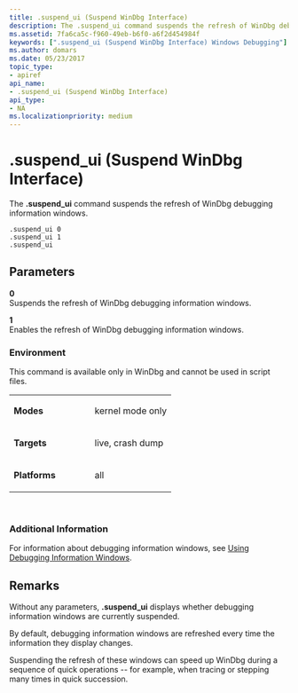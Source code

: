 ```yaml
---
title: .suspend_ui (Suspend WinDbg Interface)
description: The .suspend_ui command suspends the refresh of WinDbg debugging information windows.
ms.assetid: 7fa6ca5c-f960-49eb-b6f0-a6f2d454984f
keywords: [".suspend_ui (Suspend WinDbg Interface) Windows Debugging"]
ms.author: domars
ms.date: 05/23/2017
topic_type:
- apiref
api_name:
- .suspend_ui (Suspend WinDbg Interface)
api_type:
- NA
ms.localizationpriority: medium
---
```


# .suspend\_ui (Suspend WinDbg Interface)


The **.suspend\_ui** command suspends the refresh of WinDbg debugging information windows.

```
.suspend_ui 0 
.suspend_ui 1 
.suspend_ui 
```

## <span id="Parameters"></span><span id="parameters"></span><span id="PARAMETERS"></span>Parameters


<span id="_______0______"></span> **0**   
Suspends the refresh of WinDbg debugging information windows.

<span id="_______1______"></span> **1**   
Enables the refresh of WinDbg debugging information windows.

### <span id="Environment"></span><span id="environment"></span><span id="ENVIRONMENT"></span>Environment

This command is available only in WinDbg and cannot be used in script files.

<table>
<colgroup>
<col width="50%" />
<col width="50%" />
</colgroup>
<tbody>
<tr class="odd">
<td align="left"><p><strong>Modes</strong></p></td>
<td align="left"><p>kernel mode only</p></td>
</tr>
<tr class="even">
<td align="left"><p><strong>Targets</strong></p></td>
<td align="left"><p>live, crash dump</p></td>
</tr>
<tr class="odd">
<td align="left"><p><strong>Platforms</strong></p></td>
<td align="left"><p>all</p></td>
</tr>
</tbody>
</table>

 

### <span id="Additional_Information"></span><span id="additional_information"></span><span id="ADDITIONAL_INFORMATION"></span>Additional Information

For information about debugging information windows, see [Using Debugging Information Windows](using-debugging-information-windows.md).

Remarks
-------

Without any parameters, **.suspend\_ui** displays whether debugging information windows are currently suspended.

By default, debugging information windows are refreshed every time the information they display changes.

Suspending the refresh of these windows can speed up WinDbg during a sequence of quick operations -- for example, when tracing or stepping many times in quick succession.

 

 





